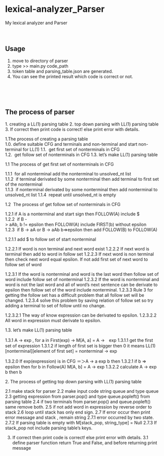 # lexical-analyzer_Parser
My lexical analyzer and Parser
<br><br><br>


## Usage
 1. move to directory of parser
 2. type >> main.py code_path
 3. token table and parsing_table.json are generated.
 4. You can see the printed result which code is correct or not.
 
 <br><br><br>
## The process of parser

1. creating a LL(1) parsing table
2. top down parsing with LL(1) parsing table
3. If correct then print code is correct! else print error with details.

1.The process of creating a parsing table
1.0. define suitable CFG and terminals and non-terminal and start non-terminal for LL(1)
1.1.  get first set of nonterminals in CFG
1.2.  get follow set of nonterminals in CFG
1.3. let’s make LL(1) parsing table

1.1 The process of get first set of nonterminals in CFG

1.1.1  for all nonterminal add the nonterminal to unsolved_nt list
1.1.2  if terminal derivated by some nonterminal then add terminal to first set of the nonterminal
1.1.3  if nonterminal derivated by some nonterminal then add nonterminal to unsolved_nt list
1.1.4  repeat until unsolved_nt is empty

1.2  The process of get follow set of nonterminals in CFG

1.2.1 if A is a nonterminal and start sign then FOLLOW(A) include $
1.2.2  if B -> aAb, b != epsilon then FOLLOW(A) include FIRST(b) without epsilon
1.2.3  if B -> aA or B -> aAb b=>epsilon then add FOLLOW(B) to FOLLOW(A)

1.2.1.1 add $ to follow set of start nonterminal

1.2.2.1 If word is non terminal and next word exist
1.2.2.2 If next word is terminal then add to word in follow set
1.2.2.3 If next word is non terminal then check next word equal epsilon. If not add first set of next word to follow set of word

1.2.3.1 If the word is nonterminal and word is the last word then follow set of word include follow set of nonterminal
1.2.3.2 If the word is nonterminal and word is not the last word and all of word’s next sentence can be derivate to epsilon then follow set of the word include nonterminal.
1.2.3.3 Rule 3 for getting the follow set has a difficult problem that all follow set will be changed.
1.2.3.4 solve this problem by saving relation of follow set so try adding a terminal to set of follow until no change.

1.2.3.2.1 The way of know expression can be derivated to epsilon.
1.2.3.2.2 All word in expression must derivate to epsilon.

1.3. let’s make LL(1) parsing table

1.3.1 A -> exp , for a in First(exp) -> M[A, a] = A ->　exp
1.3.1.1 get the first set of expression
1.3.1.2 if length of first set is bigger then 0 it means LL(1)[nonterminal][element of first set] = nonterminal -> exp

1.3.2.0 If exp(expression) is in CFG ＝＞A -> a exp b then 
1.3.2.1 if b => epsilon then for b in Follow(A) M[A, b] = A -> exp
1.3.2.2 calculate A -> exp b then b 


2. The process of getting top down parsing with LL(1) parsing table

2.1 make stack for parser
2.2 make input code string queue and type queue
2.3 getting expression from parser.pop() and type queue.popleft() from parsing table
2.4 if two terminals from parser.pop() and queue.popleft() same remove both.
2.5 if not add word in expression by reverse order to stack
2.6 loop until stack has only end sign.
2.7 If error occur then print error message and stack , remain string 
2.7.1 error occurred by two state.
2.7.2 If parsing table is empty with M[stack_pop, string_type] = Null
2.7.3 If stack_pop not include parsing table’s keys.

3. If correct then print code is correct! else print error with details.
3.1 define parser function return True and False, and before returning print message
